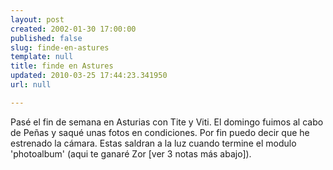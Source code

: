 ```yaml
---
layout: post
created: 2002-01-30 17:00:00
published: false
slug: finde-en-astures
template: null
title: finde en Astures
updated: 2010-03-25 17:44:23.341950
url: null

---
```


Pasé el fin de semana en Asturias con Tite y Viti. El domingo fuimos al cabo de Peñas y saqué unas fotos en condiciones. Por fin puedo decir que he estrenado la cámara. Estas saldran a la luz cuando termine el modulo 'photoalbum' (aqui te ganaré Zor [ver 3 notas más abajo]).

